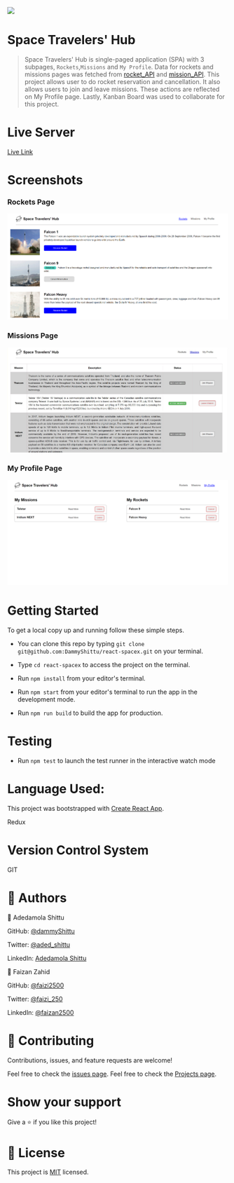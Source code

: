 ![](https://img.shields.io/badge/Microverse-blueviolet)

# Space Travelers' Hub
> Space Travelers' Hub is single-paged application (SPA) with 3 subpages, `Rockets`,`Missions` and `My Profile`. Data for rockets and missions pages was fetched from [rocket_API](https://api.spacexdata.com/v3/rockets) and [mission_API](https://api.spacexdata.com/v3/missions). This project allows user to do rocket reservation and cancellation. It also allows users to join and leave missions. These actions are reflected on My Profile page. Lastly, Kanban Board was used to collaborate for this project.

# Live Server

[Live Link](https://space-hub.netlify.app/)

# Screenshots
### Rockets Page

![](./src/assets/rockets-page.png)

### Missions Page

![](./src/assets/missions-page.png)

### My Profile Page

![](./src/assets/profile-page.png)




# Getting Started

To get a local copy up and running follow these simple steps.

- You can clone this repo by typing `git clone git@github.com:DammyShittu/react-spacex.git` on your terminal.

- Type `cd react-spacex` to access the project on the terminal.
  
- Run `npm install` from your editor's terminal.

- Run `npm start` from your editor's terminal to run the app in the development mode.

- Run `npm run build` to build the app for production.
# Testing

- Run `npm test` to launch the test runner in the interactive watch mode

# Language Used:

This project was bootstrapped with [Create React App](https://github.com/facebook/create-react-app).

Redux

# Version Control System

GIT

# 👤 Authors

👤 Adedamola Shittu

GitHub: [@dammyShittu](https://github.com/DammyShittu/)

Twitter: [@aded_shittu](https://twitter.com/aded_shittu/)

LinkedIn: [Adedamola Shittu](linkedin.com/in/adedamola-shittu-3ab465172/)

👤 Faizan Zahid

GitHub: [@faizi2500](https://github.com/faizi2500)

Twitter: [@faizi_250](https://twitter.com/Faizy_250) 

LinkedIn: [@faizan2500](www.linkedin.com/in/faizan2500)

# 🤝 Contributing

Contributions, issues, and feature requests are welcome!

Feel free to check the [issues page](https://github.com/DammyShittu/react-spacex/issues).
Feel free to check the [Projects page](https://github.com/DammyShittu/react-spacex/projects).


# Show your support

Give a ⭐️ if you like this project!

# 📝 License

This project is [MIT](LICENSE) licensed.